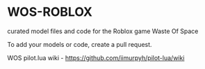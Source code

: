 # WOS-ROBLOX
curated model files and code for the Roblox game Waste Of Space

To add your models or code, create a pull request.

WOS pilot.lua wiki - https://github.com/iimurpyh/pilot-lua/wiki
